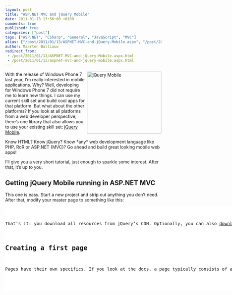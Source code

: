 ```yaml
---
layout: post
title: "ASP.NET MVC and jQuery Mobile"
date: 2011-01-13 13:56:00 +0100
comments: true
published: true
categories: ["post"]
tags: ["ASP.NET", "CSharp", "General", "JavaScript", "MVC"]
alias: ["/post/2011/01/13/ASPNET-MVC-and-jQuery-Mobile.aspx", "/post/2011/01/13/aspnet-mvc-and-jquery-mobile.aspx"]
author: Maarten Balliauw
redirect_from:
 - /post/2011/01/13/ASPNET-MVC-and-jQuery-Mobile.aspx.html
 - /post/2011/01/13/aspnet-mvc-and-jquery-mobile.aspx.html
---
```

<p><a href="/images/image_96.png"><img style="background-image: none; border-bottom: 0px; border-left: 0px; margin: 0px 0px 5px 5px; padding-left: 0px; padding-right: 0px; display: inline; float: right; border-top: 0px; border-right: 0px; padding-top: 0px" title="jQuery Mobile" src="/images/image_thumb_66.png" border="0" alt="jQuery Mobile" width="240" height="200" align="right" /></a>With the release of Windows Phone 7 last year, I&rsquo;m really interested in mobile applications. Why? Well, developing for Windows Phone 7 did not require me to learn new things. I can use my current skill set and build cool apps for that platform. But what about the other platforms? If you look at all platforms from a web developer perspective, there&rsquo;s one library that also allows you to use your existing skill set: <a href="http://jquerymobile.com/">jQuery Mobile</a>.</p>
<p>Know HTML? Know jQuery? Know *any* web development language like PHP, RoR or ASP.NET (MVC)? Go ahead and build great looking mobile web apps!</p>
<p>I&rsquo;ll give you a very short tutorial, just enough to sparkle some interest. After that, it&rsquo;s up to you.</p>
<h2>Getting jQuery Mobile running in ASP.NET MVC</h2>
<p>This one is easy. Start a new project and strip out anything you don&rsquo;t need. After that, modify your master page to something like this:</p>
<div id="scid:9D7513F9-C04C-4721-824A-2B34F0212519:684c098e-cf82-4dd6-8ce4-113d9e6cd2b9" class="wlWriterEditableSmartContent" style="padding-bottom: 0px; margin: 0px; padding-left: 0px; padding-right: 0px; display: inline; float: none; padding-top: 0px">
<pre style="background-color: white; width: 742px; height: 272px; overflow: auto;"><div><!--

Code highlighting produced by Actipro CodeHighlighter (freeware)
http://www.CodeHighlighter.com/

--><span style="color: #008080;"> 1</span> <span style="color: #0000FF;">&lt;</span><span style="color: #800000;">%@ Master </span><span style="color: #FF0000;">Language</span><span style="color: #0000FF;">="C#"</span><span style="color: #FF0000;"> Inherits</span><span style="color: #0000FF;">="System.Web.Mvc.ViewMasterPage"</span><span style="color: #FF0000;"> %</span><span style="color: #0000FF;">&gt;</span><span style="color: #000000;">
</span><span style="color: #008080;"> 2</span> <span style="color: #000000;">
</span><span style="color: #008080;"> 3</span> <span style="color: #0000FF;">&lt;!</span><span style="color: #FF00FF;">DOCTYPE html</span><span style="color: #0000FF;">&gt;</span><span style="color: #000000;"> 
</span><span style="color: #008080;"> 4</span> <span style="color: #0000FF;">&lt;</span><span style="color: #800000;">html</span><span style="color: #0000FF;">&gt;</span><span style="color: #000000;">
</span><span style="color: #008080;"> 5</span> <span style="color: #0000FF;">&lt;</span><span style="color: #800000;">head </span><span style="color: #FF0000;">runat</span><span style="color: #0000FF;">="server"</span><span style="color: #0000FF;">&gt;</span><span style="color: #000000;">
</span><span style="color: #008080;"> 6</span> <span style="color: #000000;">    </span><span style="color: #0000FF;">&lt;</span><span style="color: #800000;">title</span><span style="color: #0000FF;">&gt;&lt;</span><span style="color: #800000;">asp:ContentPlaceHolder </span><span style="color: #FF0000;">ID</span><span style="color: #0000FF;">="TitleContent"</span><span style="color: #FF0000;"> runat</span><span style="color: #0000FF;">="server"</span><span style="color: #FF0000;"> </span><span style="color: #0000FF;">/&gt;&lt;/</span><span style="color: #800000;">title</span><span style="color: #0000FF;">&gt;</span><span style="color: #000000;">
</span><span style="color: #008080;"> 7</span> <span style="color: #000000;">    </span><span style="color: #0000FF;">&lt;</span><span style="color: #800000;">link </span><span style="color: #FF0000;">href</span><span style="color: #0000FF;">="../../Content/Site.css"</span><span style="color: #FF0000;"> rel</span><span style="color: #0000FF;">="stylesheet"</span><span style="color: #FF0000;"> type</span><span style="color: #0000FF;">="text/css"</span><span style="color: #FF0000;"> </span><span style="color: #0000FF;">/&gt;</span><span style="color: #000000;">
</span><span style="color: #008080;"> 8</span> <span style="color: #000000;">
</span><span style="color: #008080;"> 9</span> <span style="color: #000000;">    </span><span style="color: #0000FF;">&lt;</span><span style="color: #800000;">link </span><span style="color: #FF0000;">rel</span><span style="color: #0000FF;">="stylesheet"</span><span style="color: #FF0000;"> href</span><span style="color: #0000FF;">="http://code.jquery.com/mobile/1.0a2/jquery.mobile-1.0a2.min.css"</span><span style="color: #FF0000;"> </span><span style="color: #0000FF;">/&gt;</span><span style="color: #000000;">
</span><span style="color: #008080;">10</span> <span style="color: #000000;">    </span><span style="color: #0000FF;">&lt;</span><span style="color: #800000;">script </span><span style="color: #FF0000;">src</span><span style="color: #0000FF;">="http://code.jquery.com/jquery-1.4.4.min.js"</span><span style="color: #0000FF;">&gt;&lt;/</span><span style="color: #800000;">script</span><span style="color: #0000FF;">&gt;</span><span style="color: #000000;">
</span><span style="color: #008080;">11</span> <span style="color: #000000;">    </span><span style="color: #0000FF;">&lt;</span><span style="color: #800000;">script </span><span style="color: #FF0000;">src</span><span style="color: #0000FF;">="http://code.jquery.com/mobile/1.0a2/jquery.mobile-1.0a2.min.js"</span><span style="color: #0000FF;">&gt;&lt;/</span><span style="color: #800000;">script</span><span style="color: #0000FF;">&gt;</span><span style="color: #000000;">
</span><span style="color: #008080;">12</span> <span style="color: #0000FF;">&lt;/</span><span style="color: #800000;">head</span><span style="color: #0000FF;">&gt;</span><span style="color: #000000;">
</span><span style="color: #008080;">13</span> <span style="color: #000000;">
</span><span style="color: #008080;">14</span> <span style="color: #0000FF;">&lt;</span><span style="color: #800000;">body</span><span style="color: #0000FF;">&gt;</span><span style="color: #000000;">
</span><span style="color: #008080;">15</span> <span style="color: #000000;">    </span><span style="color: #0000FF;">&lt;</span><span style="color: #800000;">asp:ContentPlaceHolder </span><span style="color: #FF0000;">ID</span><span style="color: #0000FF;">="MainContent"</span><span style="color: #FF0000;"> runat</span><span style="color: #0000FF;">="server"</span><span style="color: #FF0000;"> </span><span style="color: #0000FF;">/&gt;</span><span style="color: #000000;">
</span><span style="color: #008080;">16</span> <span style="color: #0000FF;">&lt;/</span><span style="color: #800000;">body</span><span style="color: #0000FF;">&gt;</span><span style="color: #000000;">
</span><span style="color: #008080;">17</span> <span style="color: #0000FF;">&lt;/</span><span style="color: #800000;">html</span><span style="color: #0000FF;">&gt;</span><span style="color: #000000;">
</span><span style="color: #008080;">18</span> </div></pre>
<!-- Code inserted with Steve Dunn's Windows Live Writer Code Formatter Plugin.  http://dunnhq.com --></div>
<p>That&rsquo;s it: you download all resources from jQuery&rsquo;s CDN. Optionally, you can also <a href="http://jquerymobile.com/download/">download</a> and host jQuery Mobile on your own server.</p>
<h2>Creating a first page</h2>
<p>Pages have their own specifics. If you look at the <a href="http://jquerymobile.com/demos/1.0a2/docs/pages/index.html">docs</a>, a page typically consists of a div element with a HTML5 data attribute &ldquo;data-role&rdquo; &ldquo;page&rdquo;. These data attributes are used for anything you would like to accomplish, which means your PC or device needs a HTML5 compatible browser to render jQuery Mobile content. Here&rsquo;s a simple page (using ASP.NET MVC):</p>
<div id="scid:9D7513F9-C04C-4721-824A-2B34F0212519:5fd3f1bc-1b01-4b4b-8b02-d06a8c82d872" class="wlWriterEditableSmartContent" style="padding-bottom: 0px; margin: 0px; padding-left: 0px; padding-right: 0px; display: inline; float: none; padding-top: 0px">
<pre style="background-color: white; width: 742px; height: 360px; overflow: auto;"><div><!--

Code highlighting produced by Actipro CodeHighlighter (freeware)
http://www.CodeHighlighter.com/

--><span style="color: #008080;"> 1</span> <span style="color: #0000FF;">&lt;</span><span style="color: #800000;">%@ Page </span><span style="color: #FF0000;">Title</span><span style="color: #0000FF;">=""</span><span style="color: #FF0000;"> Language</span><span style="color: #0000FF;">="C#"</span><span style="color: #FF0000;"> MasterPageFile</span><span style="color: #0000FF;">="~/Views/Shared/Site.Master"</span><span style="color: #FF0000;"> Inherits</span><span style="color: #0000FF;">="System.Web.Mvc.ViewPage&lt;RealDolmenMobile.Web.Models.ListPostsModel&gt;"</span><span style="color: #FF0000;"> %</span><span style="color: #0000FF;">&gt;</span><span style="color: #000000;">
</span><span style="color: #008080;"> 2</span> <span style="color: #000000;">
</span><span style="color: #008080;"> 3</span> <span style="color: #0000FF;">&lt;</span><span style="color: #800000;">asp:Content </span><span style="color: #FF0000;">ID</span><span style="color: #0000FF;">="Content1"</span><span style="color: #FF0000;"> ContentPlaceHolderID</span><span style="color: #0000FF;">="TitleContent"</span><span style="color: #FF0000;"> runat</span><span style="color: #0000FF;">="server"</span><span style="color: #0000FF;">&gt;</span><span style="color: #000000;">
</span><span style="color: #008080;"> 4</span> <span style="color: #000000;">    Page title
</span><span style="color: #008080;"> 5</span> <span style="color: #0000FF;">&lt;/</span><span style="color: #800000;">asp:Content</span><span style="color: #0000FF;">&gt;</span><span style="color: #000000;">
</span><span style="color: #008080;"> 6</span> <span style="color: #000000;">
</span><span style="color: #008080;"> 7</span> <span style="color: #0000FF;">&lt;</span><span style="color: #800000;">asp:Content </span><span style="color: #FF0000;">ID</span><span style="color: #0000FF;">="Content2"</span><span style="color: #FF0000;"> ContentPlaceHolderID</span><span style="color: #0000FF;">="MainContent"</span><span style="color: #FF0000;"> runat</span><span style="color: #0000FF;">="server"</span><span style="color: #0000FF;">&gt;</span><span style="color: #000000;">
</span><span style="color: #008080;"> 8</span> <span style="color: #000000;">    </span><span style="color: #0000FF;">&lt;</span><span style="color: #800000;">div </span><span style="color: #FF0000;">data-role</span><span style="color: #0000FF;">="page"</span><span style="color: #0000FF;">&gt;</span><span style="color: #000000;">
</span><span style="color: #008080;"> 9</span> <span style="color: #000000;">
</span><span style="color: #008080;">10</span> <span style="color: #000000;">        </span><span style="color: #0000FF;">&lt;</span><span style="color: #800000;">div </span><span style="color: #FF0000;">data-role</span><span style="color: #0000FF;">="header"</span><span style="color: #0000FF;">&gt;</span><span style="color: #000000;">
</span><span style="color: #008080;">11</span> <span style="color: #000000;">            </span><span style="color: #0000FF;">&lt;</span><span style="color: #800000;">h1</span><span style="color: #0000FF;">&gt;</span><span style="color: #000000;">Title here</span><span style="color: #0000FF;">&lt;/</span><span style="color: #800000;">h1</span><span style="color: #0000FF;">&gt;</span><span style="color: #000000;">
</span><span style="color: #008080;">12</span> <span style="color: #000000;">        </span><span style="color: #0000FF;">&lt;/</span><span style="color: #800000;">div</span><span style="color: #0000FF;">&gt;</span><span style="color: #000000;">
</span><span style="color: #008080;">13</span> <span style="color: #000000;">
</span><span style="color: #008080;">14</span> <span style="color: #000000;">        </span><span style="color: #0000FF;">&lt;</span><span style="color: #800000;">div </span><span style="color: #FF0000;">data-role</span><span style="color: #0000FF;">="content"</span><span style="color: #0000FF;">&gt;</span><span style="color: #000000;">    
</span><span style="color: #008080;">15</span> <span style="color: #000000;">            </span><span style="color: #0000FF;">&lt;</span><span style="color: #800000;">p</span><span style="color: #0000FF;">&gt;</span><span style="color: #000000;">Contents here</span><span style="color: #0000FF;">&lt;/</span><span style="color: #800000;">p</span><span style="color: #0000FF;">&gt;</span><span style="color: #000000;">
</span><span style="color: #008080;">16</span> <span style="color: #000000;">        </span><span style="color: #0000FF;">&lt;/</span><span style="color: #800000;">div</span><span style="color: #0000FF;">&gt;</span><span style="color: #000000;">
</span><span style="color: #008080;">17</span> <span style="color: #000000;">
</span><span style="color: #008080;">18</span> <span style="color: #000000;">        </span><span style="color: #0000FF;">&lt;</span><span style="color: #800000;">div </span><span style="color: #FF0000;">data-role</span><span style="color: #0000FF;">="footer"</span><span style="color: #0000FF;">&gt;</span><span style="color: #000000;">
</span><span style="color: #008080;">19</span> <span style="color: #000000;">            </span><span style="color: #0000FF;">&lt;</span><span style="color: #800000;">h4</span><span style="color: #0000FF;">&gt;</span><span style="color: #000000;">Footer here</span><span style="color: #0000FF;">&lt;/</span><span style="color: #800000;">h4</span><span style="color: #0000FF;">&gt;</span><span style="color: #000000;">
</span><span style="color: #008080;">20</span> <span style="color: #000000;">        </span><span style="color: #0000FF;">&lt;/</span><span style="color: #800000;">div</span><span style="color: #0000FF;">&gt;</span><span style="color: #000000;">
</span><span style="color: #008080;">21</span> <span style="color: #000000;">    </span><span style="color: #0000FF;">&lt;/</span><span style="color: #800000;">div</span><span style="color: #0000FF;">&gt;</span><span style="color: #000000;">
</span><span style="color: #008080;">22</span> <span style="color: #0000FF;">&lt;/</span><span style="color: #800000;">asp:Content</span><span style="color: #0000FF;">&gt;</span></div></pre>
<!-- Code inserted with Steve Dunn's Windows Live Writer Code Formatter Plugin.  http://dunnhq.com --></div>
<h2>Building a RSS reader</h2>
<p>I&rsquo;ve been working on a simple sample which formats our <a href="http://www.realdolmenblogs.com">RealDolmen blogs</a> into jQuery Mobile UI. Using <a href="http://argotic.codeplex.com/">Argotic</a> as the RSS back-end, this was quite easy to do. First of all, here&rsquo;s a <em>HomeController</em> that creates a list of posts in a view model. MVC like you&rsquo;re used to work with:</p>
<div id="scid:9D7513F9-C04C-4721-824A-2B34F0212519:18f3ff35-9c94-492d-b5e1-a01110105c2c" class="wlWriterEditableSmartContent" style="padding-bottom: 0px; margin: 0px; padding-left: 0px; padding-right: 0px; display: inline; float: none; padding-top: 0px">
<pre style="background-color: white; width: 742px; height: 360px; overflow: auto;"><div><!--

Code highlighting produced by Actipro CodeHighlighter (freeware)
http://www.CodeHighlighter.com/

--><span style="color: #008080;"> 1</span> <span style="color: #0000FF;">using</span><span style="color: #000000;"> System;
</span><span style="color: #008080;"> 2</span> <span style="color: #0000FF;">using</span><span style="color: #000000;"> System.Collections.Generic;
</span><span style="color: #008080;"> 3</span> <span style="color: #0000FF;">using</span><span style="color: #000000;"> System.Linq;
</span><span style="color: #008080;"> 4</span> <span style="color: #0000FF;">using</span><span style="color: #000000;"> System.Web;
</span><span style="color: #008080;"> 5</span> <span style="color: #0000FF;">using</span><span style="color: #000000;"> System.Web.Mvc;
</span><span style="color: #008080;"> 6</span> <span style="color: #0000FF;">using</span><span style="color: #000000;"> Argotic.Syndication;
</span><span style="color: #008080;"> 7</span> <span style="color: #0000FF;">using</span><span style="color: #000000;"> RealDolmenMobile.Web.Models;
</span><span style="color: #008080;"> 8</span> <span style="color: #0000FF;">using</span><span style="color: #000000;"> System.Web.Caching;
</span><span style="color: #008080;"> 9</span> <span style="color: #000000;">
</span><span style="color: #008080;">10</span> <span style="color: #0000FF;">namespace</span><span style="color: #000000;"> RealDolmenMobile.Web.Controllers
</span><span style="color: #008080;">11</span> <span style="color: #000000;">{
</span><span style="color: #008080;">12</span> <span style="color: #000000;">    [HandleError]
</span><span style="color: #008080;">13</span> <span style="color: #000000;">    </span><span style="color: #0000FF;">public</span><span style="color: #000000;"> </span><span style="color: #0000FF;">class</span><span style="color: #000000;"> HomeController : Controller
</span><span style="color: #008080;">14</span> <span style="color: #000000;">    {
</span><span style="color: #008080;">15</span> <span style="color: #000000;">        </span><span style="color: #0000FF;">private</span><span style="color: #000000;"> </span><span style="color: #0000FF;">static</span><span style="color: #000000;"> </span><span style="color: #0000FF;">readonly</span><span style="color: #000000;"> Uri Feed </span><span style="color: #000000;">=</span><span style="color: #000000;"> </span><span style="color: #0000FF;">new</span><span style="color: #000000;"> Uri(</span><span style="color: #800000;">"</span><span style="color: #800000;">http://microsoft.realdolmenblogs.com/Syndication.axd</span><span style="color: #800000;">"</span><span style="color: #000000;">);
</span><span style="color: #008080;">16</span> <span style="color: #000000;">
</span><span style="color: #008080;">17</span> <span style="color: #000000;">        </span><span style="color: #0000FF;">public</span><span style="color: #000000;"> ActionResult Index()
</span><span style="color: #008080;">18</span> <span style="color: #000000;">        {
</span><span style="color: #008080;">19</span> <span style="color: #000000;">            </span><span style="color: #008000;">//</span><span style="color: #008000;"> Create model</span><span style="color: #008000;">
</span><span style="color: #008080;">20</span> <span style="color: #000000;">            var model </span><span style="color: #000000;">=</span><span style="color: #000000;"> </span><span style="color: #0000FF;">new</span><span style="color: #000000;"> ListPostsModel();
</span><span style="color: #008080;">21</span> <span style="color: #000000;">
</span><span style="color: #008080;">22</span> <span style="color: #000000;">            GenericSyndicationFeed feed </span><span style="color: #000000;">=</span><span style="color: #000000;"> GenericSyndicationFeed.Create(Feed);
</span><span style="color: #008080;">23</span> <span style="color: #000000;">            </span><span style="color: #0000FF;">foreach</span><span style="color: #000000;"> (GenericSyndicationItem item </span><span style="color: #0000FF;">in</span><span style="color: #000000;"> feed.Items)
</span><span style="color: #008080;">24</span> <span style="color: #000000;">            {
</span><span style="color: #008080;">25</span> <span style="color: #000000;">                model.Posts.Add(</span><span style="color: #0000FF;">new</span><span style="color: #000000;"> PostModel
</span><span style="color: #008080;">26</span> <span style="color: #000000;">                {
</span><span style="color: #008080;">27</span> <span style="color: #000000;">                    Title </span><span style="color: #000000;">=</span><span style="color: #000000;"> item.Title,
</span><span style="color: #008080;">28</span> <span style="color: #000000;">                    Body </span><span style="color: #000000;">=</span><span style="color: #000000;"> item.Summary,
</span><span style="color: #008080;">29</span> <span style="color: #000000;">                    PublishedOn </span><span style="color: #000000;">=</span><span style="color: #000000;"> item.PublishedOn
</span><span style="color: #008080;">30</span> <span style="color: #000000;">                });
</span><span style="color: #008080;">31</span> <span style="color: #000000;">            }
</span><span style="color: #008080;">32</span> <span style="color: #000000;">
</span><span style="color: #008080;">33</span> <span style="color: #000000;">            </span><span style="color: #0000FF;">return</span><span style="color: #000000;"> View(model);
</span><span style="color: #008080;">34</span> <span style="color: #000000;">        }
</span><span style="color: #008080;">35</span> <span style="color: #000000;">}</span></div></pre>
<!-- Code inserted with Steve Dunn's Windows Live Writer Code Formatter Plugin.  http://dunnhq.com --></div>
<p>Next, we need to render this. Again, pure HTML goodness that you&rsquo;re used working with:</p>
<div id="scid:9D7513F9-C04C-4721-824A-2B34F0212519:e34964ab-1a17-479d-aa62-b16c1529038e" class="wlWriterEditableSmartContent" style="padding-bottom: 0px; margin: 0px; padding-left: 0px; padding-right: 0px; display: inline; float: none; padding-top: 0px">
<pre style="background-color: white; width: 742px; height: 548px; overflow: auto;"><div><!--

Code highlighting produced by Actipro CodeHighlighter (freeware)
http://www.CodeHighlighter.com/

--><span style="color: #008080;"> 1</span> <span style="color: #0000FF;">&lt;</span><span style="color: #800000;">%@ Page </span><span style="color: #FF0000;">Title</span><span style="color: #0000FF;">=""</span><span style="color: #FF0000;"> Language</span><span style="color: #0000FF;">="C#"</span><span style="color: #FF0000;"> MasterPageFile</span><span style="color: #0000FF;">="~/Views/Shared/Site.Master"</span><span style="color: #FF0000;"> Inherits</span><span style="color: #0000FF;">="System.Web.Mvc.ViewPage&lt;RealDolmenMobile.Web.Models.ListPostsModel&gt;"</span><span style="color: #FF0000;"> %</span><span style="color: #0000FF;">&gt;</span><span style="color: #000000;">
</span><span style="color: #008080;"> 2</span> <span style="color: #000000;">
</span><span style="color: #008080;"> 3</span> <span style="color: #0000FF;">&lt;</span><span style="color: #800000;">asp:Content </span><span style="color: #FF0000;">ID</span><span style="color: #0000FF;">="Content1"</span><span style="color: #FF0000;"> ContentPlaceHolderID</span><span style="color: #0000FF;">="TitleContent"</span><span style="color: #FF0000;"> runat</span><span style="color: #0000FF;">="server"</span><span style="color: #0000FF;">&gt;</span><span style="color: #000000;">
</span><span style="color: #008080;"> 4</span> <span style="color: #000000;">    RealDolmen Blogs
</span><span style="color: #008080;"> 5</span> <span style="color: #0000FF;">&lt;/</span><span style="color: #800000;">asp:Content</span><span style="color: #0000FF;">&gt;</span><span style="color: #000000;">
</span><span style="color: #008080;"> 6</span> <span style="color: #000000;">
</span><span style="color: #008080;"> 7</span> <span style="color: #0000FF;">&lt;</span><span style="color: #800000;">asp:Content </span><span style="color: #FF0000;">ID</span><span style="color: #0000FF;">="Content2"</span><span style="color: #FF0000;"> ContentPlaceHolderID</span><span style="color: #0000FF;">="MainContent"</span><span style="color: #FF0000;"> runat</span><span style="color: #0000FF;">="server"</span><span style="color: #0000FF;">&gt;</span><span style="color: #000000;">
</span><span style="color: #008080;"> 8</span> <span style="color: #000000;">    </span><span style="color: #0000FF;">&lt;</span><span style="color: #800000;">div </span><span style="color: #FF0000;">data-role</span><span style="color: #0000FF;">="page"</span><span style="color: #0000FF;">&gt;</span><span style="color: #000000;">
</span><span style="color: #008080;"> 9</span> <span style="color: #000000;">
</span><span style="color: #008080;">10</span> <span style="color: #000000;">        </span><span style="color: #0000FF;">&lt;</span><span style="color: #800000;">div </span><span style="color: #FF0000;">data-role</span><span style="color: #0000FF;">="header"</span><span style="color: #0000FF;">&gt;</span><span style="color: #000000;">
</span><span style="color: #008080;">11</span> <span style="color: #000000;">            </span><span style="color: #0000FF;">&lt;</span><span style="color: #800000;">h1</span><span style="color: #0000FF;">&gt;</span><span style="color: #000000;">RealDolmen Blogs</span><span style="color: #0000FF;">&lt;/</span><span style="color: #800000;">h1</span><span style="color: #0000FF;">&gt;</span><span style="color: #000000;">
</span><span style="color: #008080;">12</span> <span style="color: #000000;">        </span><span style="color: #0000FF;">&lt;/</span><span style="color: #800000;">div</span><span style="color: #0000FF;">&gt;</span><span style="color: #000000;">
</span><span style="color: #008080;">13</span> <span style="color: #000000;">
</span><span style="color: #008080;">14</span> <span style="color: #000000;">        </span><span style="color: #0000FF;">&lt;</span><span style="color: #800000;">div </span><span style="color: #FF0000;">data-role</span><span style="color: #0000FF;">="content"</span><span style="color: #0000FF;">&gt;</span><span style="color: #000000;">    
</span><span style="color: #008080;">15</span> <span style="color: #000000;">            </span><span style="color: #0000FF;">&lt;</span><span style="color: #800000;">ul </span><span style="color: #FF0000;">data-role</span><span style="color: #0000FF;">="listview"</span><span style="color: #0000FF;">&gt;</span><span style="color: #000000;">
</span><span style="color: #008080;">16</span> <span style="color: #000000;">                </span><span style="color: #0000FF;">&lt;</span><span style="color: #800000;">li </span><span style="color: #FF0000;">data-role</span><span style="color: #0000FF;">="list-divider"</span><span style="color: #0000FF;">&gt;</span><span style="color: #000000;">Posts by employees</span><span style="color: #0000FF;">&lt;</span><span style="color: #800000;">span </span><span style="color: #FF0000;">class</span><span style="color: #0000FF;">="ui-li-count"</span><span style="color: #0000FF;">&gt;&lt;</span><span style="color: #800000;">%:Model.Posts.Count</span><span style="color: #FF0000;">()%</span><span style="color: #0000FF;">&gt;&lt;/</span><span style="color: #800000;">span</span><span style="color: #0000FF;">&gt;&lt;/</span><span style="color: #800000;">li</span><span style="color: #0000FF;">&gt;</span><span style="color: #000000;"> 
</span><span style="color: #008080;">17</span> <span style="color: #000000;">                </span><span style="color: #0000FF;">&lt;</span><span style="color: #800000;">%
</span><span style="color: #008080;">18</span> <span style="color: #800000;">                    foreach </span><span style="color: #FF0000;">(var post in Model.Posts)
</span><span style="color: #008080;">19</span> <span style="color: #FF0000;">                    {
</span><span style="color: #008080;">20</span> <span style="color: #FF0000;">                %</span><span style="color: #0000FF;">&gt;</span><span style="color: #000000;">
</span><span style="color: #008080;">21</span> <span style="color: #000000;">                </span><span style="color: #0000FF;">&lt;</span><span style="color: #800000;">li</span><span style="color: #0000FF;">&gt;</span><span style="color: #000000;"> 
</span><span style="color: #008080;">22</span> <span style="color: #000000;">                    </span><span style="color: #0000FF;">&lt;</span><span style="color: #800000;">h3</span><span style="color: #0000FF;">&gt;&lt;</span><span style="color: #800000;">%:Html.ActionLink</span><span style="color: #FF0000;">(post.Title, "Post", new { title </span><span style="color: #0000FF;">= post.Title </span><span style="color: #FF0000;">})%</span><span style="color: #0000FF;">&gt;&lt;/</span><span style="color: #800000;">h3</span><span style="color: #0000FF;">&gt;</span><span style="color: #000000;"> 
</span><span style="color: #008080;">23</span> <span style="color: #000000;">                    </span><span style="color: #0000FF;">&lt;</span><span style="color: #800000;">p </span><span style="color: #FF0000;">class</span><span style="color: #0000FF;">="ui-li-aside"</span><span style="color: #0000FF;">&gt;</span><span style="color: #000000;">Published: </span><span style="color: #0000FF;">&lt;</span><span style="color: #800000;">%:post.PublishedOn.ToString</span><span style="color: #FF0000;">()%</span><span style="color: #0000FF;">&gt;&lt;/</span><span style="color: #800000;">p</span><span style="color: #0000FF;">&gt;</span><span style="color: #000000;"> 
</span><span style="color: #008080;">24</span> <span style="color: #000000;">                </span><span style="color: #0000FF;">&lt;/</span><span style="color: #800000;">li</span><span style="color: #0000FF;">&gt;</span><span style="color: #000000;"> 
</span><span style="color: #008080;">25</span> <span style="color: #000000;">                </span><span style="color: #0000FF;">&lt;</span><span style="color: #800000;">%
</span><span style="color: #008080;">26</span> <span style="color: #800000;">                    }
</span><span style="color: #008080;">27</span> <span style="color: #800000;">                %</span><span style="color: #0000FF;">&gt;</span><span style="color: #000000;">
</span><span style="color: #008080;">28</span> <span style="color: #000000;">            </span><span style="color: #0000FF;">&lt;/</span><span style="color: #800000;">ul</span><span style="color: #0000FF;">&gt;</span><span style="color: #000000;">
</span><span style="color: #008080;">29</span> <span style="color: #000000;">        </span><span style="color: #0000FF;">&lt;/</span><span style="color: #800000;">div</span><span style="color: #0000FF;">&gt;</span><span style="color: #000000;">
</span><span style="color: #008080;">30</span> <span style="color: #000000;">
</span><span style="color: #008080;">31</span> <span style="color: #000000;">        </span><span style="color: #0000FF;">&lt;</span><span style="color: #800000;">div </span><span style="color: #FF0000;">data-role</span><span style="color: #0000FF;">="footer"</span><span style="color: #0000FF;">&gt;</span><span style="color: #000000;">
</span><span style="color: #008080;">32</span> <span style="color: #000000;">            </span><span style="color: #0000FF;">&lt;</span><span style="color: #800000;">h4</span><span style="color: #0000FF;">&gt;</span><span style="color: #FF0000;">&amp;nbsp;</span><span style="color: #0000FF;">&lt;/</span><span style="color: #800000;">h4</span><span style="color: #0000FF;">&gt;</span><span style="color: #000000;">
</span><span style="color: #008080;">33</span> <span style="color: #000000;">        </span><span style="color: #0000FF;">&lt;/</span><span style="color: #800000;">div</span><span style="color: #0000FF;">&gt;</span><span style="color: #000000;">
</span><span style="color: #008080;">34</span> <span style="color: #000000;">    </span><span style="color: #0000FF;">&lt;/</span><span style="color: #800000;">div</span><span style="color: #0000FF;">&gt;</span><span style="color: #000000;">
</span><span style="color: #008080;">35</span> <span style="color: #0000FF;">&lt;/</span><span style="color: #800000;">asp:Content</span><span style="color: #0000FF;">&gt;</span></div></pre>
<!-- Code inserted with Steve Dunn's Windows Live Writer Code Formatter Plugin.  http://dunnhq.com --></div>
<p>The result? Not very stunning when looked at with IE8&hellip; But fire up Chrome or any other HTML5 capable browser, and here&rsquo;s what you get:</p>
<p><a href="/images/image_97.png"><img style="background-image: none; border-bottom: 0px; border-left: 0px; padding-left: 0px; padding-right: 0px; display: block; float: none; margin-left: auto; border-top: 0px; margin-right: auto; border-right: 0px; padding-top: 0px" title="RealDolmen Blogs Mobile" src="/images/image_thumb_67.png" border="0" alt="RealDolmen Blogs Mobile" width="563" height="630" /></a></p>
<p>I&rsquo;ve asked some people to check <a href="http://rd.cloudapp.net">http://rd.cloudapp.net</a> (may be offline by the time you read this), and I&rsquo;ve received confirmation that it looks good on iSomething-devices, a Nokia and some Opera Mobile versions. Nice!</p>
<h2>Goodies</h2>
<p>The above example may not be that spectacular. The framework does hold some spectacular things! Think dialogs, forms, gestures, animations and a full-blown navigation framework that replaces any form or hyperlink with an AJAX call that is executed in the back-end, displays a nice &ldquo;loading&rdquo; screen and automatically generates a &ldquo;back&rdquo; button for you.</p>
<p>More examples? Check the manual itself over at <a href="http://jquerymobile.com/demos/1.0a2/docs/">http://jquerymobile.com/demos/1.0a2/docs/</a>: this has been built using jQuery Mobile and looks nice!</p>
<h2>Conclusion</h2>
<p>It&rsquo;s great! Really, I can just go ahead and build cool mobile web sites / web apps. Unfortunately, the WIndows-market of devices has bad support (due to a lack of HTML 5 support on their devices). This should get fixed in a coming upgrade, but untill then you will not have any luck running these apps on Windows Phone 7&hellip; For a complete list of compatible browsers and platforms, check the <a href="http://jquerymobile.com/gbs/">compatibility matrix</a>.</p>
<p>For those interested, I&rsquo;ve uploaded my small test app here: <a href="/files/2011/1/RealDolmenMobile.zip">RealDolmenMobile.zip (420.38 kb)</a>&nbsp;(note that I've built this as a Windows Azure solution)</p>
{% include imported_disclaimer.html %}
